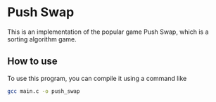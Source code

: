 # Push Swap
This is an implementation of the popular game Push Swap, which is a sorting algorithm game.

## How to use

To use this program, you can compile it using a command like 
```bash
gcc main.c -o push_swap
```
